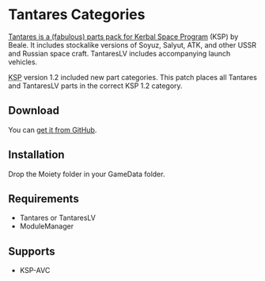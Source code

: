 # Tantares Categories

[Tantares is a (fabulous) parts pack for Kerbal Space Program](http://forum.kerbalspaceprogram.com/index.php?/topic/73686-122-tantareslv-stockalike-n1-and-more-1018122016n1/) (KSP) by Beale. It includes stockalike versions of Soyuz, Salyut, ATK, and other USSR and Russian space craft. TantaresLV includes accompanying launch vehicles.

<abbr title="Kerbal Space Program">KSP</abbr> version 1.2 included new part categories. This patch places all Tantares and TantaresLV parts in the correct KSP 1.2 category.

## Download

You can [get it from GitHub](https://github.com/MichielBijl/Tantares/releases/tag/V1.0).

## Installation

Drop the Moiety folder in your GameData folder.

## Requirements

- Tantares or TantaresLV
- ModuleManager

## Supports

- KSP-AVC

